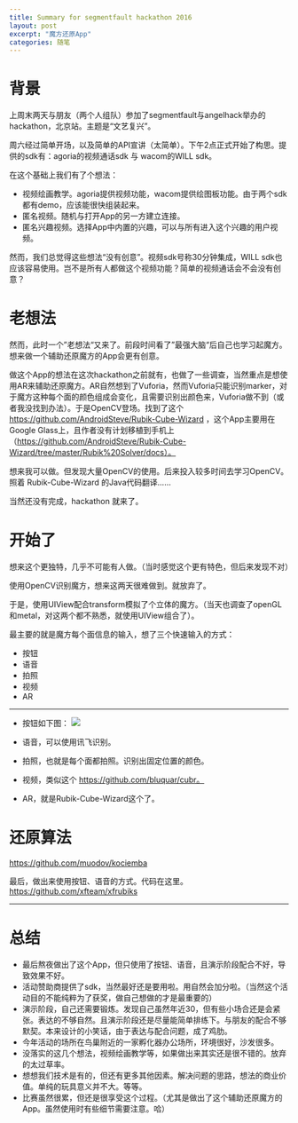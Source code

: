 ```yaml
---
title: Summary for segmentfault hackathon 2016
layout: post
excerpt: "魔方还原App"
categories: 随笔
---
```




# 背景

上周末两天与朋友（两个人组队）参加了segmentfault与angelhack举办的hackathon，北京站。主题是“文艺复兴”。

周六经过简单开场，以及简单的API宣讲（太简单）。下午2点正式开始了构思。提供的sdk有：agoria的视频通话sdk 与 wacom的WILL sdk。

在这个基础上我们有了个想法：

- 视频绘画教学。agoria提供视频功能，wacom提供绘图板功能。由于两个sdk都有demo，应该能很快组装起来。
- 匿名视频。随机与打开App的另一方建立连接。
- 匿名兴趣视频。选择App中内置的兴趣，可以与所有进入这个兴趣的用户视频。

然而，我们总觉得这些想法“没有创意”。视频sdk号称30分钟集成，WILL sdk也应该容易使用。岂不是所有人都做这个视频功能？简单的视频通话会不会没有创意？

# 老想法

然而，此时一个”老想法“又来了。前段时间看了”最强大脑“后自己也学习起魔方。想来做一个辅助还原魔方的App会更有创意。

做这个App的想法在这次hackathon之前就有，也做了一些调查，当然重点是想使用AR来辅助还原魔方。AR自然想到了Vuforia，然而Vuforia只能识别marker，对于魔方这种每个面的颜色组成会变化，且需要识别出颜色来，Vuforia做不到（或者我没找到办法）。于是OpenCV登场。找到了这个 https://github.com/AndroidSteve/Rubik-Cube-Wizard ，这个App主要用在 Google Glass上，且作者没有计划移植到手机上（https://github.com/AndroidSteve/Rubik-Cube-Wizard/tree/master/Rubik%20Solver/docs）。

想来我可以做。但发现大量OpenCV的使用。后来投入较多时间去学习OpenCV。照着 Rubik-Cube-Wizard 的Java代码翻译……

当然还没有完成，hackathon 就来了。

# 开始了

想来这个更独特，几乎不可能有人做。（当时感觉这个更有特色，但后来发现不对）

使用OpenCV识别魔方，想来这两天很难做到。就放弃了。

于是，使用UIView配合transform模拟了个立体的魔方。（当天也调查了openGL和metal，对这两个都不熟悉，就使用UIView组合了）。

最主要的就是魔方每个面信息的输入，想了三个快速输入的方式：

- 按钮
- 语音
- 拍照
- 视频
- AR

---

- 按钮如下图：
![](https://everettjf.github.io/stuff/rubiks/app.jpg)

- 语音，可以使用讯飞识别。
- 拍照，也就是每个面都拍照。识别出固定位置的颜色。
- 视频，类似这个 https://github.com/bluquar/cubr。
- AR，就是Rubik-Cube-Wizard这个了。


# 还原算法

https://github.com/muodov/kociemba

最后，做出来使用按钮、语音的方式。代码在这里。https://github.com/xfteam/xfrubiks



---

# 总结

- 最后熬夜做出了这个App，但只使用了按钮、语音，且演示阶段配合不好，导致效果不好。
- 活动赞助商提供了sdk，当然最好还是要用啦。用自然会加分啦。（当然这个活动目的不能纯粹为了获奖，做自己想做的才是最重要的）
- 演示阶段，自己还需要锻炼。发现自己虽然年近30，但有些小场合还是会紧张。表达的不够自然。且演示阶段还是尽量能简单排练下。与朋友的配合不够默契。本来设计的小笑话，由于表达与配合问题，成了鸡肋。
- 今年活动的场所在鸟巢附近的一家孵化器办公场所，环境很好，沙发很多。
- 没落实的这几个想法，视频绘画教学等，如果做出来其实还是很不错的。放弃的太过草率。
- 想想我们技术是有的，但还有更多其他因素。解决问题的思路，想法的商业价值。单纯的玩具意义并不大。等等。
- 比赛虽然很累，但还是很享受这个过程。（尤其是做出了这个辅助还原魔方的App。虽然使用时有些细节需要注意。哈）
























